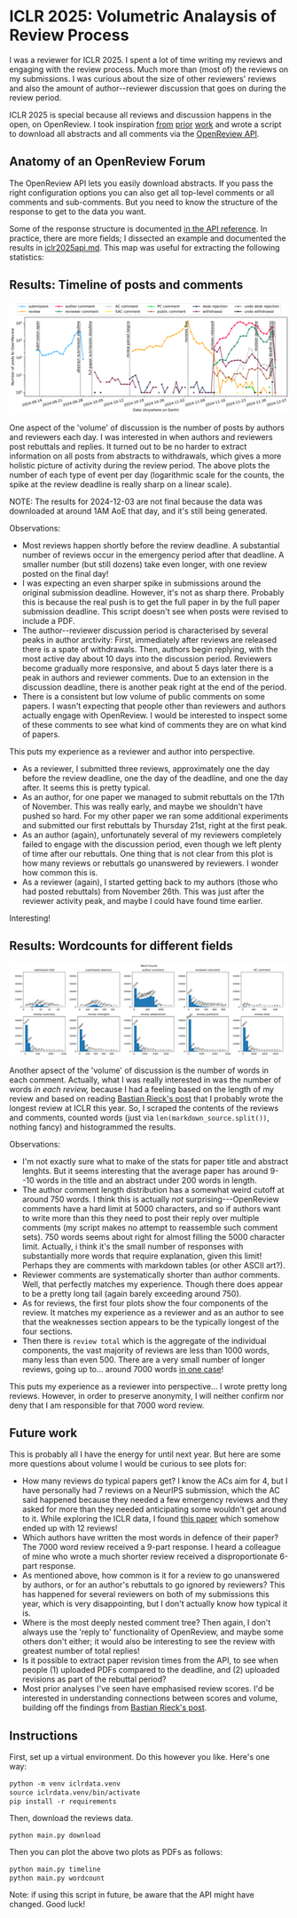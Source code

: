 ICLR 2025: Volumetric Analaysis of Review Process
=================================================

I was a reviewer for ICLR 2025. I spent a lot of time writing my reviews and
engaging with the review process. Much more than (most of) the reviews on my
submissions. I was curious about the size of other reviewers' reviews and
also the amount of author--reviewer discussion that goes on during the review
period.

ICLR 2025 is special because all reviews and discussion happens in the open,
on OpenReview. I took inspiration
  [from](https://bastian.rieck.me/blog/2019/iclr_analysis/)
  [prior](https://github.com/shaohua0116/ICLR2020-OpenReviewData)
  [work](https://github.com/maxxu05/openreview_summarizereviews)
and wrote a script to download all abstracts and all comments via the
  [OpenReview API](https://docs.openreview.net/reference/api-v2).

Anatomy of an OpenReview Forum
------------------------------

The OpenReview API lets you easily download abstracts. If you pass the right
configuration options you can also get all top-level comments or all comments
and sub-comments. But you need to know the structure of the response to get
to the data you want.

Some of the response structure is documented
  [in the API reference](https://docs.openreview.net/reference/api-v2/entities/note/fields). 
In practice, there are more fields; I dissected an example and documented the
results in [iclr2025api.md](iclr2025api.md).
This map was useful for extracting the following statistics:

Results: Timeline of posts and comments
---------------------------------------

![Timeline of ICLR 2025 posts and comments.](timeline.png)

One aspect of the 'volume' of discussion is the number of posts by authors
and reviewers each day. I was interested in when authors and reviewers post
rebuttals and replies.
It turned out to be no harder to extract information on all posts from
abstracts to withdrawals, which gives a more holistic picture of activity
during the review period.
The above plots the number of each type of event per day (logarithmic scale
for the counts, the spike at the review deadline is really sharp on a linear
scale).

NOTE: The results for 2024-12-03 are not final because the data was
downloaded at around 1AM AoE that day, and it's still being generated.

Observations:

* Most reviews happen shortly before the review deadline. A substantial
  number of reviews occur in the emergency period after that deadline. A
  smaller number (but still dozens) take even longer, with one review posted
  on the final day!
* I was expecting an even sharper spike in submissions around the original
  submission deadline. However, it's not as sharp there. Probably this is
  because the real push is to get the full paper in by the full paper
  submission deadline. This script doesn't see when posts were revised to
  include a PDF.
* The author--reviewer discussion period is characterised by several peaks in
  author arctivity: First, immediately after reviews are released there is a
  spate of withdrawals.
  Then, authors begin replying, with the most active day about 10 days into
  the discussion period. Reviewers become gradually more responsive, and
  about 5 days later there is a peak in authors and reviewer comments. Due to
  an extension in the discussion deadline, there is another peak right at the
  end of the period.
* There is a consistent but low volume of public comments on some papers. I
  wasn't expecting that people other than reviewers and authors actually
  engage with OpenReview. I would be interested to inspect some of these
  comments to see what kind of comments they are on what kind of papers.

This puts my experience as a reviewer and author into perspective.

* As a reviewer, I submitted three reviews, approximately one the day before
  the review deadline, one the day of the deadline, and one the day after.
  It seems this is pretty typical.
* As an author, for one paper we managed to submit rebuttals on the 17th of
  November. This was really early, and maybe we shouldn't have pushed so
  hard. For my other paper we ran some additional experiments and submitted
  our first rebuttals by Thursday 21st, right at the first peak.
* As an author (again), unfortunately several of my reviewers completely
  failed to engage with the discussion period, even though we left plenty of
  time after our rebuttals. One thing that is not clear from this plot is how
  many reviews or rebuttals go unanswered by reviewers. I wonder how common
  this is.
* As a reviewer (again), I started getting back to my authors (those who had
  posted rebuttals) from November 26th. This was just after the reviewer
  activity peak, and maybe I could have found time earlier.

Interesting!

Results: Wordcounts for different fields
----------------------------------------

![Histogram of word counts for ICLR 2025 posts and comments.](wordcounts.png)

Another apsect of the 'volume' of discussion is the number of words in each
comment. Actually, what I was really interested in was the number of words *in
each review,* because I had a feeling based on the length of my review and
based on reading 
  [Bastian Rieck's post](https://bastian.rieck.me/blog/2019/iclr_analysis/)
that I probably wrote the longest review at ICLR this year.
So, I scraped the contents of the reviews and comments, counted words (just
via `len(markdown_source.split())`, nothing fancy) and histogrammed the
results.

Observations:

* I'm not exactly sure what to make of the stats for paper title and abstract
  lenghts. But it seems interesting that the average paper has around 9--10
  words in the title and an abstract under 200 words in length.
* The author comment length distribution has a somewhat weird cutoff at
  around 750 words. I think this is actually *not* surprising---OpenReview
  comments have a hard limit at 5000 characters, and so if authors want to
  write more than this they need to post their reply over multiple comments
  (my script makes no attempt to reassemble such comment sets). 750 words
  seems about right for almost filling the 5000 character limit. Actually, i
  think it's the small number of responses with substantially more words that
  require explanation, given this limit! Perhaps they are comments with
  markdown tables (or other ASCII art?).
* Reviewer comments are systematically shorter than author comments. Well,
  that perfectly matches my experience. Though there does appear to be a
  pretty long tail (again barely exceeding around 750).
* As for reviews, the first four plots show the four components of the
  review. It matches my experience as a reviewer and as an author to see that
  the weaknesses section appears to be the typically longest of the four
  sections.
* Then there is `review total` which is the aggregate of the individual
  components, the vast majority of reviews are less than 1000 words, many
  less than even 500. There are a very small number of longer reviews, going
  up to... around 7000 words
    [in one case](https://openreview.net/forum?id=XgH1wfHSX8&noteId=xTkpGvPUqb)!

This puts my experience as a reviewer into perspective... I wrote pretty long
reviews. However, in order to preserve anonymity, I will neither confirm nor
deny that I am responsible for that 7000 word review.

Future work
-----------

This is probably all I have the energy for until next year. But here are some
more questions about volume I would be curious to see plots for:

* How many reviews do typical papers get? I know the ACs aim for 4, but I
  have personally had 7 reviews on a NeurIPS submission, which the AC said
  happened because they needed a few emergency reviews and they asked for
  more than they needed anticipating some wouldn't get around to it.
  While exploring the ICLR data, I found
    [this paper](https://openreview.net/forum?id=pCj2sLNoJq)
  which somehow ended up with 12 reviews!
* Which authors have written the most words in defence of their paper?
  The 7000 word review received a 9-part response.
  I heard a colleague of mine who wrote a much shorter review received a
  disproportionate 6-part response.
* As mentioned above, how common is it for a review to go unanswered by
  authors, or for an author's rebuttals to go ignored by reviewers? This has
  happened for several reviewers on both of my submissions this year, which
  is very disappointing, but I don't actually know how typical it is.
* Where is the most deeply nested comment tree? Then again, I don't always
  use the 'reply to' functionality of OpenReview, and maybe some others don't
  either; it would also be interesting to see the review with greatest number
  of total replies!
* Is it possible to extract paper revision times from the API, to see when
  people (1) uploaded PDFs compared to the deadline, and (2) uploaded
  revisions as part of the rebuttal period?
* Most prior analyses I've seen have emphasised review scores. I'd be
  interested in understanding connections between scores and volume, building
  off the findings from 
    [Bastian Rieck's post](https://bastian.rieck.me/blog/2019/iclr_analysis/).


Instructions
------------

First, set up a virtual environment. Do this however you like. Here's one
way:

```
python -m venv iclrdata.venv
source iclrdata.venv/bin/activate
pip install -r requirements
```

Then, download the reviews data.

```
python main.py download
```

Then you can plot the above two plots as PDFs as follows:

```
python main.py timeline
python main.py wordcount
```

Note: if using this script in future, be aware that the API might have
changed. Good luck!
